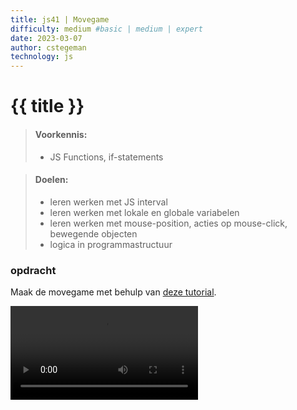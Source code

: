 ```yaml
---
title: js41 | Movegame
difficulty: medium #basic | medium | expert
date: 2023-03-07
author: cstegeman
technology: js
---
```


# {{ title }}

> #### Voorkennis:  
> * JS Functions, if-statements

> #### Doelen:  
> * leren werken met JS interval
> * leren werken met lokale en globale variabelen 
> * leren werken met mouse-position, acties op mouse-click, bewegende objecten 
> * logica in programmastructuur

### opdracht
Maak de movegame met behulp van [deze tutorial](https://std.stegion.nl/codebase/js41_movegame/index.html).<br>

<video  height="150" controls>
    <source src="https://std.stegion.nl/codebase/js41_movegame/img/video_movegame.mp4" type="video/mp4" >
    Your browser does not support the video tag.
</video>
